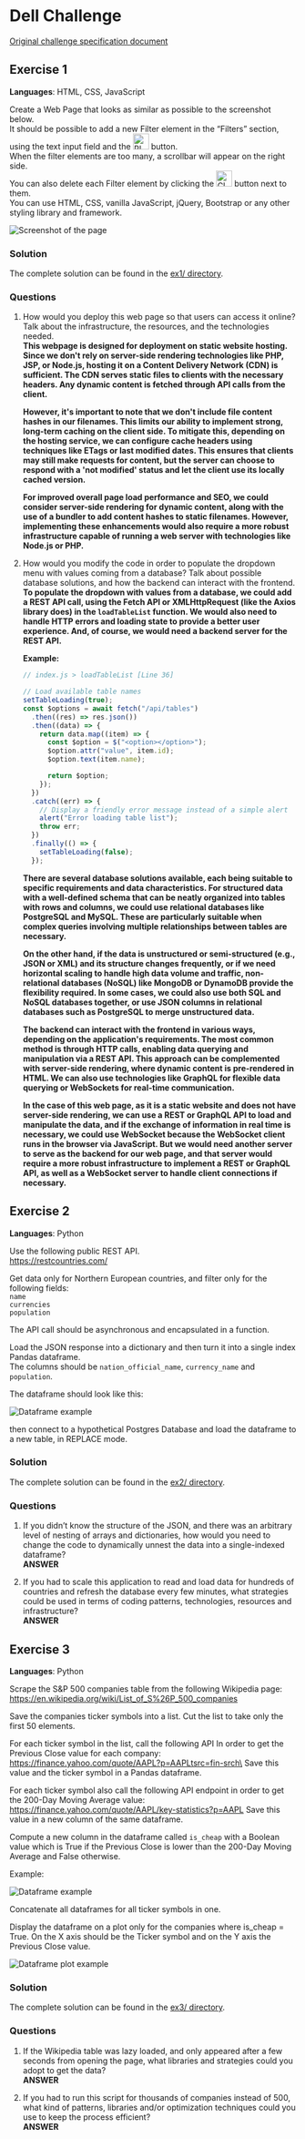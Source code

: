 # Dell Challenge

[Original challenge specification document](SE%20Challenge_24_08_2023.docx.pdf)

## Exercise 1

**Languages**: HTML, CSS, JavaScript

Create a Web Page that looks as similar as possible to the screenshot below.\
It should be possible to add a new Filter element in the “Filters” section, using the text input field and the <img src="docs/image2.png" alt="PLUS" height="28px" /> button.\
When the filter elements are too many, a scrollbar will appear on the right side.\
You can also delete each Filter element by clicking the <img src="docs/image4.png" alt="CLOSE" height="28px" /> button next to them.\
You can use HTML, CSS, vanilla JavaScript, jQuery, Bootstrap or any other styling library and framework.

<img src="docs/image3.png" alt="Screenshot of the page" width="auto" height="auto" />

### Solution

The complete solution can be found in the [ex1/ directory](ex1/).

### Questions

1. How would you deploy this web page so that users can access it online? Talk about the infrastructure, the resources, and the technologies needed.\
   **This webpage is designed for deployment on static website hosting. Since we don't rely on server-side rendering technologies like PHP, JSP, or Node.js, hosting it on a Content Delivery Network (CDN) is sufficient. The CDN serves static files to clients with the necessary headers. Any dynamic content is fetched through API calls from the client.**

   **However, it's important to note that we don't include file content hashes in our filenames. This limits our ability to implement strong, long-term caching on the client side. To mitigate this, depending on the hosting service, we can configure cache headers using techniques like ETags or last modified dates. This ensures that clients may still make requests for content, but the server can choose to respond with a 'not modified' status and let the client use its locally cached version.**

   **For improved overall page load performance and SEO, we could consider server-side rendering for dynamic content, along with the use of a bundler to add content hashes to static filenames. However, implementing these enhancements would also require a more robust infrastructure capable of running a web server with technologies like Node.js or PHP.**

2. How would you modify the code in order to populate the dropdown menu with values coming from a database? Talk about possible database solutions, and how the backend can interact with the frontend.\
   **To populate the dropdown with values from a database, we could add a REST API call, using the Fetch API or XMLHttpRequest (like the Axios library does) in the `loadTableList` function. We would also need to handle HTTP errors and loading state to provide a better user experience. And, of course, we would need a backend server for the REST API.**

   **Example:**

   ```js
   // index.js > loadTableList [Line 36]

   // Load available table names
   setTableLoading(true);
   const $options = await fetch("/api/tables")
     .then((res) => res.json())
     .then((data) => {
       return data.map((item) => {
         const $option = $("<option></option>");
         $option.attr("value", item.id);
         $option.text(item.name);

         return $option;
       });
     })
     .catch((err) => {
       // Display a friendly error message instead of a simple alert
       alert("Error loading table list");
       throw err;
     })
     .finally(() => {
       setTableLoading(false);
     });
   ```

   **There are several database solutions available, each being suitable to specific requirements and data characteristics. For structured data with a well-defined schema that can be neatly organized into tables with rows and columns, we could use relational databases like PostgreSQL and MySQL. These are particularly suitable when complex queries involving multiple relationships between tables are necessary.**

   **On the other hand, if the data is unstructured or semi-structured (e.g., JSON or XML) and its structure changes frequently, or if we need horizontal scaling to handle high data volume and traffic, non-relational databases (NoSQL) like MongoDB or DynamoDB provide the flexibility required. In some cases, we could also use both SQL and NoSQL databases together, or use JSON columns in relational databases such as PostgreSQL to merge unstructured data.**

   **The backend can interact with the frontend in various ways, depending on the application's requirements. The most common method is through HTTP calls, enabling data querying and manipulation via a REST API. This approach can be complemented with server-side rendering, where dynamic content is pre-rendered in HTML. We can also use technologies like GraphQL for flexible data querying or WebSockets for real-time communication.**

   **In the case of this web page, as it is a static website and does not have server-side rendering, we can use a REST or GraphQL API to load and manipulate the data, and if the exchange of information in real time is necessary, we could use WebSocket because the WebSocket client runs in the browser via JavaScript. But we would need another server to serve as the backend for our web page, and that server would require a more robust infrastructure to implement a REST or GraphQL API, as well as a WebSocket server to handle client connections if necessary.**

## Exercise 2

**Languages**: Python

Use the following public REST API.\
https://restcountries.com/

Get data only for Northern European countries, and filter only for the following fields:\
`name`\
`currencies`\
`population`

The API call should be asynchronous and encapsulated in a function.

Load the JSON response into a dictionary and then turn it into a single index Pandas dataframe.\
The columns should be `nation_official_name`, `currency_name` and `population`.

The dataframe should look like this:

<img src="docs/image6.png" alt="Dataframe example" width="auto" height="auto" />

then connect to a hypothetical Postgres Database and load the dataframe to a new table, in REPLACE mode.

### Solution

The complete solution can be found in the [ex2/ directory](ex2/).

### Questions

1. If you didn’t know the structure of the JSON, and there was an arbitrary level of nesting of arrays and dictionaries, how would you need to change the code to dynamically unnest the data into a single-indexed dataframe?\
   **ANSWER**

2. If you had to scale this application to read and load data for hundreds of countries and refresh the database every few minutes, what strategies could be used in terms of coding patterns, technologies, resources and infrastructure?\
   **ANSWER**

## Exercise 3

**Languages**: Python

Scrape the S&P 500 companies table from the following Wikipedia page:\
https://en.wikipedia.org/wiki/List_of_S%26P_500_companies

Save the companies ticker symbols into a list. Cut the list to take only the first 50 elements.

For each ticker symbol in the list, call the following API In order to get the Previous Close value for each company:\
https://finance.yahoo.com/quote/AAPL?p=AAPLtsrc=fin-srch\
Save this value and the ticker symbol in a Pandas dataframe.

For each ticker symbol also call the following API endpoint in order to get the 200-Day Moving Average value:\
https://finance.yahoo.com/quote/AAPL/key-statistics?p=AAPL
Save this value in a new column of the same dataframe.

Compute a new column in the dataframe called `is_cheap` with a Boolean value which is True if the Previous Close is lower than the 200-Day Moving Average and False otherwise.

Example:

<img src="docs/image5.png" alt="Dataframe example" width="auto" height="auto" />

Concatenate all dataframes for all ticker symbols in one.

Display the dataframe on a plot only for the companies where is_cheap = True.
On the X axis should be the Ticker symbol and on the Y axis the Previous Close value.

<img src="docs/image1.png" alt="Dataframe plot example" width="auto" height="auto" />

### Solution

The complete solution can be found in the [ex3/ directory](ex3/).

### Questions

1. If the Wikipedia table was lazy loaded, and only appeared after a few seconds from opening the page, what libraries and strategies could you adopt to get the data?\
   **ANSWER**

2. If you had to run this script for thousands of companies instead of 500, what kind of patterns, libraries and/or optimization techniques could you use to keep the process efficient?\
   **ANSWER**

